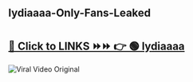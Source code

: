 
 ## lydiaaaa-Only-Fans-Leaked

# <h2><a href="https://clipsfans.com/lydiaaaa&ref=git">🔗 Click to LINKS ⏩⏩ 👉 🟢 lydiaaaa </a></h2>

<a href="https://clipsfans.com/lydiaaaa&ref=git" rel="nofollow" data-target="animated-image.originalLink"><img src="https://i.ibb.co.com/xMMVF88/686577567.gif" alt="Viral Video Original" style="max-width: 100%; display: inline-block;" data-target="animated-image.originalImage"></a>
